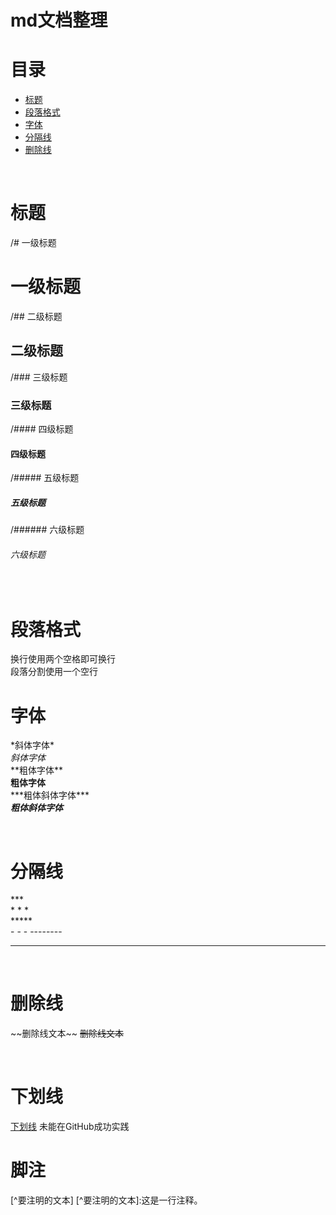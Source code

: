 # md文档整理  
<h1 id="0">目录</h1>  

* [标题](#1)
* [段落格式](#2)
* [字体](#3)
* [分隔线](#4)
* [删除线](#5)

<br>

<h1 id="1">标题</h1>  

/# 一级标题  
# 一级标题
/## 二级标题  
## 二级标题
/### 三级标题  
### 三级标题
/#### 四级标题  
#### 四级标题
/##### 五级标题  
##### 五级标题
/###### 六级标题  
###### 六级标题

<br>

<h1 id="2">段落格式</h1>

换行使用两个空格即可换行  
段落分割使用一个空行

<h1 id="3">字体</h1>

\*斜体字体\*  
*斜体字体*  
\*\*粗体字体\*\*  
**粗体字体**  
\*\*\*粗体斜体字体\*\*\*  
***粗体斜体字体***  


<br>

<h1 id="4">分隔线</h1>  

\*\*\*  
\* \* \*  
\*\*\*\*\*  
\- \- \-
\-\-\-\-\-\-\-\-
******

<br>

<h1 id="5">删除线</h1>

\~\~删除线文本\~\~
~~删除线文本~~

<br>

<h1 id="6">下划线</h1>
<u>下划线</u>
未能在GitHub成功实践  

<br>

<h1 id="7">脚注</h1>  
[^要注明的文本]
[^要注明的文本]:这是一行注释。
